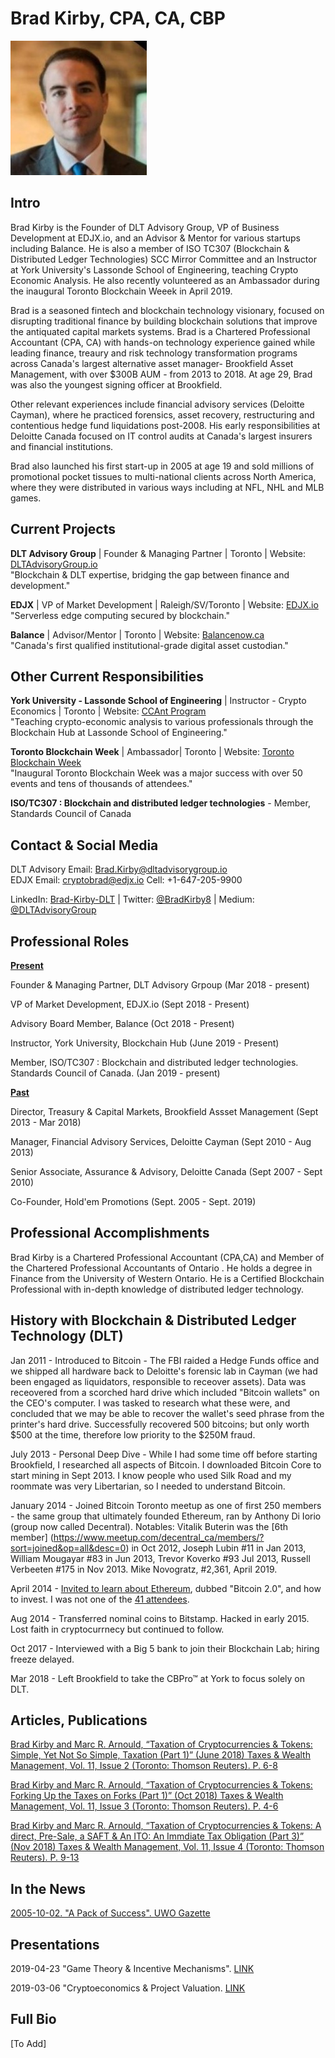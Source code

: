 # Brad Kirby, CPA, CA, CBP  

![AAW](https://github.com/bradkirby85/bio/blob/master/Pics/BradKirby2.jpg)  

## Intro

Brad Kirby is the Founder of DLT Advisory Group, VP of Business Development at EDJX.io, and an Advisor & Mentor for various startups including Balance. He is also a member of ISO TC307 (Blockchain & Distributed Ledger Technologies) SCC Mirror Committee and an Instructor at York University's Lassonde School of Engineering, teaching Crypto Economic Analysis. He also recently volunteered as an Ambassador during the inaugural Toronto Blockchain Weeek in April 2019. 

Brad is a seasoned fintech and blockchain technology visionary, focused on disrupting traditional finance by building blockchain solutions that improve the antiquated capital markets systems. Brad is a Chartered Professional Accountant (CPA, CA) with hands-on technology experience gained while leading finance, treaury and risk technology transformation programs across Canada's largest alternative asset manager- Brookfield Asset Management, with over $300B AUM - from 2013 to 2018. At age 29, Brad was also the youngest signing officer at Brookfield. 

Other relevant experiences include financial advisory services (Deloitte Cayman), where he practiced forensics, asset recovery, restructuring and contentious hedge fund liquidations post-2008. His early responsibilities at Deloitte Canada focused on IT control audits at Canada's largest insurers and financial institutions. 

Brad also launched his first start-up in 2005 at age 19 and sold millions of promotional pocket tissues to multi-national clients across North America, where they were distributed in various ways including at NFL, NHL and MLB games. 

## Current Projects

<b>DLT Advisory Group</b> | Founder & Managing Partner | Toronto | Website: [DLTAdvisoryGroup.io](https://dltadvisorygroup.io)  
"Blockchain & DLT expertise, bridging the gap between finance and development." 

<b>EDJX</b> | VP of Market Development | Raleigh/SV/Toronto | Website: [EDJX.io](https://edjx.io)  
"Serverless edge computing secured by blockchain."
  
<b>Balance</b> | Advisor/Mentor | Toronto | Website: [Balancenow.ca](https://balancenow.ca/custody)  
"Canada's first qualified institutional-grade digital asset custodian."

## Other Current Responsibilities

<b>York University - Lassonde School of Engineering</b> | Instructor - Crypto Economics | Toronto | Website: [CCAnt Program](https://theblockchainhub.com/ccant)  
"Teaching crypto-economic analysis to various professionals through the Blockchain Hub at Lassonde School of Engineering." 

<b>Toronto Blockchain Week</b> | Ambassador| Toronto | Website: [Toronto Blockchain Week](https://www.torontoblockchainweek.io/)  
"Inaugural Toronto Blockchain Week was a major success with over 50 events and tens of thousands of attendees."

<b>ISO/TC307 : Blockchain and distributed ledger technologies</b> - Member, Standards Council of Canada

## Contact & Social Media

DLT Advisory Email: [Brad.Kirby@dltadvisorygroup.io](mailto:brad.kirby@dltadvisorygroup.io)  
EDJX Email: [cryptobrad@edjx.io](mailto:brad@edjx.io)
Cell: +1-647-205-9900

LinkedIn: [Brad-Kirby-DLT](https://LinkedIn.com/in/brad-kirby-dlt) | Twitter: [@BradKirby8](https://twitter.com/bradkirby8) | Medium:  [@DLTAdvisoryGroup](https://medium.com/@dltadvisorygroup) 

## Professional Roles

<b><u>Present</b></u>

Founder & Managing Partner, DLT Advisory Grpoup (Mar 2018 - present)

VP of Market Development, EDJX.io (Sept 2018 - Present)

Advisory Board Member, Balance (Oct 2018 - Present)

Instructor, York University, Blockchain Hub (June 2019 - Present)

Member, ISO/TC307 : Blockchain and distributed ledger technologies. Standards Council of Canada. (Jan 2019 - present)

<b><u>Past</b></u>

Director, Treasury & Capital Markets, Brookfield Assset Management (Sept 2013 - Mar 2018)

Manager, Financial Advisory Services, Deloitte Cayman (Sept 2010 - Aug 2013)

Senior Associate, Assurance & Advisory, Deloitte Canada (Sept 2007 - Sept 2010)

Co-Founder, Hold'em Promotions (Sept. 2005 - Sept. 2019)

## Professional Accomplishments

Brad Kirby is a Chartered Professional Accountant (CPA,CA) and Member of the Chartered Professional Accountants of Ontario <Canada>. He holds a degree in Finance from the University of Western Ontario. He is a Certified Blockchain Professional with in-depth knowledge of distributed ledger technology.
  
## History with Blockchain & Distributed Ledger Technology (DLT)

Jan 2011 - Introduced to Bitcoin - The FBI raided a Hedge Funds office and we shipped all hardware back to Deloitte's forensic lab in Cayman (we had been engaged as liquidators, responsible to receover assets). Data was receovered from a scorched hard drive which included "Bitcoin wallets" on the CEO's computer. I was tasked to research what these were, and concluded that we may be able to recover the wallet's seed phrase from the printer's hard drive. Successfully recovered 500 bitcoins; but only worth $500 at the time, therefore low priority to the $250M fraud. 

July 2013 - Personal Deep Dive - While I had some time off before starting Brookfield, I researched all aspects of Bitcoin. I downloaded Bitcoin Core to start mining in Sept 2013. I know people who used Silk Road and my roommate was very Libertarian, so I needed to understand Bitcoin.

January 2014 - Joined Bitcoin Toronto meetup as one of first 250 members - the same group that ultimately founded Ethereum, ran by Anthony Di Iorio (group now called Decentral). Notables: Vitalik Buterin was the [6th member] (https://www.meetup.com/decentral_ca/members/?sort=joined&op=all&desc=0) in Oct 2012, Joseph Lubin #11 in Jan 2013, William Mougayar #83 in Jun 2013, Trevor Koverko #93 Jul 2013, Russell Verbeeten #175 in Nov 2013. Mike Novogratz, #2,361, April 2019.

April 2014 - [Invited to learn about Ethereum](https://drive.google.com/open?id=16RAR44diKjdWF_VB2YP2xdHJHOdbUyGl), dubbed "Bitcoin 2.0", and how to invest. I was not one of the [41 attendees](https://www.meetup.com/ethereumtoronto/events/175700092/#).

Aug 2014 - Transferred nominal coins to Bitstamp. Hacked in early 2015. Lost faith in cryptocurrnecy but continued to follow.

Oct 2017 - Interviewed with a Big 5 bank to join their Blockchain Lab; hiring freeze delayed.

Mar 2018 - Left Brookfield to take the CBPro™ at York to focus solely on DLT.

 
## Articles, Publications

[Brad Kirby and Marc R. Arnould, “Taxation of Cryptocurrencies & Tokens: Simple, Yet Not So Simple, Taxation (Part 1)” (June 2018) Taxes & Wealth Management, Vol. 11, Issue 2 (Toronto: Thomson Reuters). P. 6-8](https://drive.google.com/open?id=1Y_TfVJQRkSUTx_d4XE8YZboO1Ci9JxbB)

[Brad Kirby and Marc R. Arnould, “Taxation of Cryptocurrencies & Tokens: Forking Up the Taxes on Forks (Part 1)” (Oct 2018) Taxes & Wealth Management, Vol. 11, Issue 3 (Toronto: Thomson Reuters). P. 4-6](https://drive.google.com/open?id=1pNwxWQ0HxM7fWj8RaHAegqmhoNsKTm_6)

[Brad Kirby and Marc R. Arnould, “Taxation of Cryptocurrencies & Tokens: A direct, Pre-Sale, a SAFT & An ITO: An Immdiate Tax Obligation (Part 3)” (Nov 2018) Taxes & Wealth Management, Vol. 11, Issue 4 (Toronto: Thomson Reuters). P. 9-13](https://drive.google.com/open?id=1hk9e7IbNdJZ1IxFb7wCHthGDemO6ojvx)
  
## In the News

[2005-10-02. "A Pack of Success". UWO Gazette](http://www.usc.uwo.ca/gazette/generate_campus.asp?day=20&month=10&year=2005)

## Presentations

2019-04-23 "Game Theory & Incentive Mechanisms". [LINK](https://drive.google.com/drive/folders/1baRSPo3Y-GgoUe7OFw8YrCZm53YZ5IFh)

2019-03-06 "Cryptoeconomics & Project Valuation. [LINK](https://www.facebook.com/1103384039761487/posts/1774967809269770?sfns=mo)

## Full Bio

[To Add]




